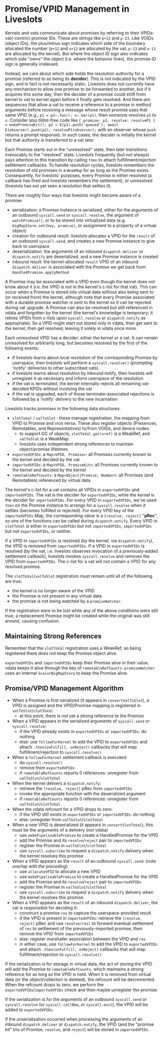 # Promise/VPID Management in Liveslots

Kernels and vats communicate about promises by referring to their VPIDs: vat(-centric) promise IDs. These are strings like `p+12` and `p-23`. Like VOIDs (object IDs), the plus/minus sign indicates which side of the boundary allocated the number (`p+12` and `o+12` are allocated by the vat, `p-13` and `o-13` are allocated by the kernel). But where the object ID sign also indicates which side "owns" the object (i.e. where the behavior lives), the promise ID sign is generally irrelevant.

Instead, we care about which side holds the resolution authority for a promise (referred to as being its **decider**). This is not indicated by the VPID sign, and in fact is not necessarily static. Liveslots does not currently have any mechanism to allow one promise to be forwarded to another, but if it acquires this some day, then the decider of a promise could shift from kernel to vat to kernel again before it finally gets resolved. And there *are* sequences that allow a vat to receive a reference to a promise in method arguments before receiving a message whose result promise uses that same VPID (e.g., `p1 = p2~.foo(); x~.bar(p1)`, then someone resolves `p2` to `x`. Consider also tildot-free code like `{ promise: p1, resolve: resolveP1 } = makePromiseKit(); p2 = E(p1).push('queued'); await E(observer).push(p2); resolveP1(observer);` with an observer whose `push` returns a prompt response). In such cases, the decider is initially the kernel but that authority is transferred to a vat later.

Each Promise starts out in the "unresolved" state, then later transitions irrevocably to the "resolved" state. Liveslots frequently (but not always) pays attention to this transition by calling `then` to attach fulfillment/rejection settlement callbacks. To handle resolution cycles, liveslots remembers the resolution of old promises in a `WeakMap` for as long as the Promise exists. Consequently, for liveslots' purposes, every Promise is either resolved (a callback has fired and liveslots remembers the settlement), or unresolved (liveslots has not yet seen a resolution that settles it).

There are roughly four ways that liveslots might become aware of a promise:

* serialization: a Promise instance is serialized, either for the arguments of an outbound `syscall.send` or `syscall.resolve`, the argument of `watchPromise()`, or to be stored into virtualized data (e.g. `bigMapStore.set(key, promise)`, or assignment to a property of a virtual object)
* creation for outbound result: liveslots allocates a VPID for the `result` of an outbound `syscall.send`, and creates a new Promise instance to give back to userspace
* deserialization: the arguments of an inbound `dispatch.deliver` or `dispatch.notify` are deserialized, and a new Promise instance is created
* inbound result: the kernel-allocated `result` VPID of an inbound `dispatch.deliver` is associated with the Promise we get back from `HandledPromise.applyMethod`

A Promise may be associated with a VPID even though the kernel does not know about it (i.e. the VPID is not in the kernel's c-list for that vat). This can occur when a Promise is stored into virtual data without also being sent to (or received from) the kernel, although note that every Promise associated with a durable promise watcher _is_ sent to the kernel so it can be rejected during vat upgrade. A Promise can also be resolved but still referenced in vdata and forgotten by the kernel (the kernel's knowledge is temporary; it retires VPIDs from c-lists upon `syscall.resolve` or `dispatch.notify` as appropriate). So a VPID might start out stored only in vdata, then get sent to the kernel, then get resolved, leaving it solely in vdata once more.

Each unresolved VPID has a decider: either the kernel or a vat. It can remain unresolved for arbitrarily long, but becomes resolved by the first of the following events:

* if liveslots learns about local resolution of the corresponding Promise by userspace, then liveslots will perform a `syscall.resolve()` (prompting 'notify' deliveries to other subscribed vats)
* if liveslots learns about resolution by inbound notify, then liveslots will unregister it as necessary and inform userspace of the resolution
* if the vat is terminated, the kernel internally rejects all remaining vat-decided KPIDs without involving the vat
* if the vat is upgraded, each of those terminate-associated rejections is followed by a 'notify' delivery to the new incarnation

Liveslots tracks promises in the following data structures:

* `slotToVal` / `valToSlot` : these manage *registration*, the mapping from VPID to Promise and vice versa. These also register objects (Presences, Remotables, and Representatives) to/from VOIDs, and device nodes.
  * to support GC of objects, `slotToVal.get(vref)` is a WeakRef, and `valToSlot` is a WeakMap
  * liveslots uses independent strong references to maintain object/promise lifetimes
* `exportedVPIDs`: a `Map<VPID, Promise>`: all Promises currently known to the kernel and decided by the vat
* `importedVPIDs`: a `Map<VPID, PromiseKit>`: all Promises currently known to the kernel and decided by the kernel
* `remotableRefCounts`: a `Map<Object|Promise, Number>`: all Promises (and Remotables) referenced by virtual data

The kernel's c-list for a vat contains all VPIDs in `exportedVPIDs` and `importedVPIDs`. The vat is the decider for `exportedVPIDs`, while the kernel is the decider for `importedVPIDs`. For every VPID in `exportedVPIDs`, we've used `then` on the Promise instance to arrange for a `syscall.resolve` when it settles (becomes fulfilled or rejected). For every VPID key of the `importedVPIDs` Map, the corresponding value is a `[resolve, reject]` "**pRec**", so one of the functions can be called during `dispatch.notify`. Every VPID in `slotToVal` is either in `exportedVPIDs` but not `importedVPIDs`, `importedVPIDs` but not `exportedVPIDs`, or neither.

If a VPID in `importedVPIDs` is resolved (by the kernel, via `dispatch.notify`), the VPID is removed from `importedVPIDs`. If a VPID in `exportedVPIDs` is resolved (by the vat, i.e. liveslots observes invocation of a previously-added settlement callback), liveslots invokes `syscall.resolve` and removes the VPID from `exportedVPIDs`. The c-list for a vat will not contain a VPID for any resolved promise.

The `slotToVal`/`valToSlot` registration must remain until all of the following are true:

* the kernel is no longer aware of the VPID
* the Promise is not present in any virtual data
* the promise is not being watched by a `promiseWatcher`.

If the registration were to be lost while any of the above conditions were still true, a replacement Promise might be created while the original was still around, causing confusion.

## Maintaining Strong References

Remember that the `slotToVal` registration uses a WeakRef, so being registered there does not keep the Promise object alive.
 
`exportedVPIDs` and `importedVPIDs` keep their Promise alive in their value. vdata keeps it alive through the key of `remotableRefCounts`. `promiseWatcher` uses an internal `ScalarBigMapStore` to keep the Promise alive.

## Promise/VPID Management Algorithm

* When a Promise is first serialized (it appears in `convertValToSlot`), a VPID is assigned and the VPID/Promise mapping is registered in `valToSlot`/`slotToVal`
  * at this point, there is not yet a strong reference to the Promise
* When a VPID appears in the serialized arguments of `syscall.send` or `syscall.resolve`:
  * if the VPID already exists in `exportedVPIDs` or `importedVPIDs`: do nothing
  * else: use `followForKernel` to add the VPID to `exportedVPIDs` and attach `.then(onFulfill, onReject)` callbacks that will map fulfillment/rejection to `syscall.resolve()`
* When a `followForKernel` settlement callback is executed:
  * do `syscall.resolve()`
  * remove from `exportedVPIDs`
  * if `remotableRefCounts` reports 0 references: unregister from `valToSlot`/`slotToVal`
* When the kernel delivers a `dispatch.notify`:
  * retrieve the `[resolve, reject]` pRec from `importedVPIDs`
  * invoke the appropriate function with the deserialized argument
  * if `remotableRefCounts` reports 0 references: unregister from `valToSlot`/`slotToVal`
* When the vdata refcount for a VPID drops to zero:
  * if the VPID still exists in `exportedVPIDs` or `importedVPIDs`: do nothing
  * else: unregister from `valToSlot`/`slotToVal`
* When a new VPID is deserialized (it appears in `convertSlotToVal`), this must be the arguments of a delivery (not vdata)
  * use `makePipelinablePromise` to create a HandledPromise for the VPID
  * add the Promise and its `resolve`/`reject` pair to `importedVPIDs`
  * register the Promise in `valToSlot`/`slotToVal`
  * use `syscall.subscribe` to request a `dispatch.notify` delivery when the kernel resolves this promise
* When a VPID appears as the `result` of an outbound `syscall.send`: (_note overlap with the preceding_)
  * use `allocateVPID` to allocate a new VPID
  * use `makePipelinablePromise` to create a HandledPromise for the VPID
  * add the Promise and its `resolve`/`reject` pair to `importedVPIDs`
  * register the Promise in `valToSlot`/`slotToVal`
  * use `syscall.subscribe` to request a `dispatch.notify` delivery when the kernel resolves this promise
* When a VPID appears as the `result` of an inbound `dispatch.deliver`, the vat is responsible for deciding it:
  * construct a promise `res` to capture the userspace-provided result
  * if the VPID is present in `importedVPIDs`: retrieve the `[resolve, reject]` pRec and use `resolve(res)` to forward eventual settlement of `res` to settlement of the previously-imported promise, then remove the VPID from `importedVPIDs`
  * else: register marshaller association between the VPID and `res`
  * in either case, use `followForKernel` to add the VPID to `exportedVPIDs` and attach `.then(onFulfill, onReject)` callbacks that will map fulfillment/rejection to `syscall.resolve()`


If the serialization is for storage in virtual data, the act of storing the VPID will add the Promise to `remotableRefCounts`, which maintains a strong reference for as long as the VPID is held. When it is removed from virtual data (or the object/collection is deleted), the refcount will be decremented. When the refcount drops to zero, we perform the `exportedVPIDs`/`importedVPIDs` check and then maybe unregister the promise.

If the serialization is for the arguments of an outbound `syscall.send` or `syscall.resolve` (or `syscall.callNow`, or `syscall.exit`), the VPID will be added to `exportedVPIDs`.

If the *un*serialization occurred when processing the arguments of an *in*bound `dispatch.deliver` or `dispatch.notify`, the VPID (and the "promise kit" trio of Promise, `resolve`, and `reject`) will be stored in `importedVPIDs`.

